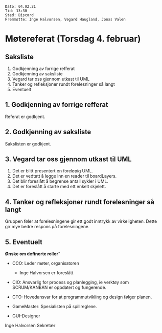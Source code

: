     Dato: 04.02.21
    Tid: 13:30
    Sted: Discord
    Fremmøtte: Inge Halvorsen, Vegard Haugland, Jonas Valen
    
# Møtereferat (Torsdag 4. februar)

## Saksliste
1.  Godkjenning av forrige refferat
2.  Godkjenning av saksliste
3.  Vegard tar oss gjennom utkast til UML
4.  Tanker og refleksjoner rundt forelesninger så langt
5.  Eventuelt

## 1. Godkjenning av forrige refferat
Referat er godkjent.

## 2. Godkjenning av saksliste
Sakslisten er godkjent.

## 3. Vegard tar oss gjennom utkast til UML
1.  Det er blitt presentert en foreløpig UML.
2.  Det er vedtatt å legge inn en reader til boardLayers.
3.  Det blir foreslått å begrense antall sykler i UML.
4.  Det er foreslått å starte med ett enkelt skjelett.

## 4. Tanker og refleksjoner rundt forelesninger så langt
Gruppen føler at forelesningene gir ett godt inntrykk av virkeligheten. 
Dette gir mye bedre respons på forelesningene.

## 5. Eventuelt
**Ønske om definerte roller**"
-   CCO: Leder møter, organisatoren
    -   Inge Halvorsen er foreslått
    

-   CIO: Ansvarlig for process og planlegging, ie verktøy som SCRUM/KANBAN er oppdatert og fungerende.
    
-   CTO: Hovedansvar for at programmutvikling og design følger planen.
    
-   GameMaster: Spesialisten på spillreglene.
    
-   GUI-Designer

Inge Halvorsen
Sekretær